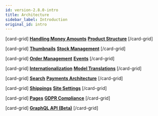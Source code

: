 ```yaml
---
id: version-2.8.0-intro
title: Architecture
sidebar_label: Introduction
original_id: intro
---
```


[card-grid]
[**Handling Money Amounts**](/docs/architecture/money)
[**Product Structure**](/docs/architecture/products)
[/card-grid]

[card-grid]
[**Thumbnails**](/docs/architecture/thumbnails)
[**Stock Management**](/docs/architecture/stock)
[/card-grid]

[card-grid]
[**Order Management**](/docs/architecture/orders)
[**Events**](/docs/architecture/events)
[/card-grid]

[card-grid]
[**Internationalization**](/docs/architecture/i18n)
[**Model Translations**](/docs/architecture/translations)
[/card-grid]

[card-grid]
[**Search**](/docs/architecture/search)
[**Payments Architecture**](/docs/architecture/payments)
[/card-grid]

[card-grid]
[**Shippings**](/docs/architecture/shippings)
[**Site Settings**](/docs/architecture/settings)
[/card-grid]

[card-grid]
[**Pages**](/docs/architecture/page)
[**GDPR Compliance**](/docs/architecture/gdpr)
[/card-grid]

[card-grid]
[**GraphQL API (Beta)**](/docs/architecture/graphql)
[/card-grid]